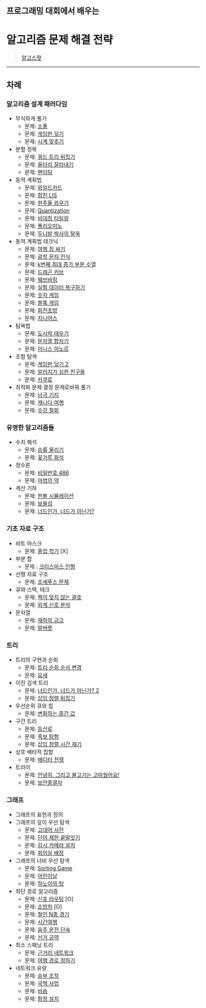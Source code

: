 ## 프로그래밍 대회에서 배우는
# 알고리즘 문제 해결 전략

> [알고스팟](http://algospot.com)
---------------------------------------------------

## 차례
### 알고리즘 설계 패러다임
* 무식하게 풀기
  * 문제: [소풍](https://www.algospot.com/judge/problem/read/PICNIC)
  * 문제: [게임판 덮기](https://www.algospot.com/judge/problem/read/BOARDCOVER)
  * 문제: [시계 맞추기](https://www.algospot.com/judge/problem/read/CLOCKSYNC)
* 분할 정복
  * 문제: [쿼드 트리 뒤집기](https://www.algospot.com/judge/problem/read/QUADTREE)
  * 문제: [울타리 잘라내기](https://www.algospot.com/judge/problem/read/FENCE)
  * 문제: [팬미팅](https://www.algospot.com/judge/problem/read/FANMEETING)
* 동적 계획법
  * 문제: [와일드카드](https://www.algospot.com/judge/problem/read/WILDCARD)
  * 문제: [합친 LIS](https://www.algospot.com/judge/problem/read/JLIS)
  * 문제: [원주율 외우기](https://www.algospot.com/judge/problem/read/PI)
  * 문제: [Quantization](https://www.algospot.com/judge/problem/read/QUANTIZE)
  * 문제: [비대칭 타일링](https://www.algospot.com/judge/problem/read/ASYMTILING)
  * 문제: [폴리오미노](https://www.algospot.com/judge/problem/read/POLY)
  * 문제: [두니발 박사의 탈옥](https://www.algospot.com/judge/problem/read/NUMB3RS)
* 동적 계획법 테크닉
  * 문제: [여행 짐 싸기](https://www.algospot.com/judge/problem/read/PACKING)
  * 문제: [광학 문자 인식](https://www.algospot.com/judge/problem/read/OCR)
  * 문제: [k번째 최대 증가 부분 수열](https://www.algospot.com/judge/problem/read/KLIS)
  * 문제: [드래곤 커브](https://www.algospot.com/judge/problem/read/DRAGON)
  * 문제: [웨브바짐](https://www.algospot.com/judge/problem/read/ZIMBABWE)
  * 문제: [실험 데이터 복구하기](https://www.algospot.com/judge/problem/read/RESTORE)
  * 문제: [숫자 게임](https://www.algospot.com/judge/problem/read/NUMBERGAME)
  * 문제: [블록 게임](https://www.algospot.com/judge/problem/read/BLOCKGAME)
  * 문제: [회전초밥](https://www.algospot.com/judge/problem/read/SUSHI)
  * 문제: [지니어스](https://www.algospot.com/judge/problem/read/GENIUS)
* 탐욕법
  * 문제: [도시락 데우기](https://www.algospot.com/judge/problem/read/LUNCHBOX)
  * 문제: [문자열 합치기](https://www.algospot.com/judge/problem/read/STRJOIN)
  * 문제: [미나스 아노르](https://www.algospot.com/judge/problem/read/MINASTIRITH)
* 조합 탐색
  * 문제: [게임판 덮기 2](https://www.algospot.com/judge/problem/read/BOARDCOVER2)
  * 문제: [알러지가 심한 친구들](https://www.algospot.com/judge/problem/read/ALLERGY)
  * 문제: [카쿠로](https://www.algospot.com/judge/problem/read/KAKURO2)
* 최적화 문제 결정 문제로바꿔 풀기
  * 문제: [남극 기지](https://www.algospot.com/judge/problem/read/ARCTIC)
  * 문제: [캐나다 여행](https://www.algospot.com/judge/problem/read/CANADATRIP)
  * 문제: [수강 철회](https://www.algospot.com/judge/problem/read/WITHDRAWAL)
### 유명한 알고리즘들
* 수치 해석
  * 문제: [승률 올리기](https://www.algospot.com/judge/problem/read/RATIO)
  * 문제: [꽃가루 화석](https://www.algospot.com/judge/problem/read/FOSSIL)
* 정수론
  * 문제: [비밀번호 486](https://www.algospot.com/judge/problem/read/PASS486)
  * 문제: [마법의 약](https://www.algospot.com/judge/problem/read/POTION)
* 계산 기하
  * 문제: [핀볼 시뮬레이션](https://www.algospot.com/judge/problem/read/PINBALL)
  * 문제: [보물섬](https://www.algospot.com/judge/problem/read/TREASURE)
  * 문제: [너드인가, 너드가 아닌가?](https://www.algospot.com/judge/problem/read/NERDS)
### 기초 자료 구조
* 비트 마스크
  * 문제: [졸업 학기](https://www.algospot.com/judge/problem/read/GRADUATION) [X]
* 부분 합
  *  문제 : [크리스마스 인형](https://www.algospot.com/judge/problem/read/CHRISTMAS)
* 선형 자료 구조
  *  문제: [조세푸스 문제](https://www.algospot.com/judge/problem/read/JOSEPHUS)
* 큐와 스택, 테크
  * 문제: [짝이 맞지 않는 괄호](https://www.algospot.com/judge/problem/read/BRACKETS2)
  * 문제: [외계 신호 분석](https://www.algospot.com/judge/problem/read/ITES)
* 문자열
  * 문제: [재하의 금고](https://www.algospot.com/judge/problem/read/JAEHASAFE)
  * 문제: [말버릇](https://www.algospot.com/judge/problem/read/HABIT)
### 트리
* 트리의 구현과 순회
  * 문제: [트리 순회 순서 변경](https://www.algospot.com/judge/problem/read/TRAVERSAL)
  * 문제: [요새](https://www.algospot.com/judge/problem/read/FORTRESS)
* 이진 검색 트리
  * 문제: [너드인가, 너드가 아닌가? 2](https://www.algospot.com/judge/problem/read/NERD2)
  * 문제: [삽입 정렬 뒤집기](https://www.algospot.com/judge/problem/read/INSERTION)
* 우선순위 큐와 힙
  * 문제: [변화하는 중간 값](https://www.algospot.com/judge/problem/read/RUNNINGMEDIAN)
* 구간 트리
  * 문제: [등산로](https://www.algospot.com/judge/problem/read/MORDOR)
  * 문제: [족보 탐험](https://www.algospot.com/judge/problem/read/FAMILYTREE)
  * 문제: [삽입 정렬 시간 재기](https://www.algospot.com/judge/problem/read/MEASURETIME)
* 상호 배타적 집합
  * 문제: [에디터 전쟁](https://www.algospot.com/judge/problem/read/EDITORWARS)
* 트라이
  * 문제: [안녕히, 그리고 물고기는 고마웠어요!](https://www.algospot.com/judge/problem/read/SOLONG)
  * 문제: [보안종결자](https://www.algospot.com/judge/problem/read/NH)
### 그래프
* 그래프의 표현과 정의
* 그래프의 깊이 우선 탐색
  * 문제: [고대어 사전](https://www.algospot.com/judge/problem/read/DICTIONARY)
  * 문제: [단어 제한 끝말잇기](https://www.algospot.com/judge/problem/read/WORDCHAIN)
  * 문제: [감시 카메라 설치](https://www.algospot.com/judge/problem/read/GALLERY)
  * 문제: [회의실 배정](https://www.algospot.com/judge/problem/read/MEETINGROOM)
* 그래프의 너비 우선 탐색
  * 문제: [Sorting Game](https://www.algospot.com/judge/problem/read/SORTGAME)
  * 문제: [어린이날](https://www.algospot.com/judge/problem/read/CHILDRENDAY)
  * 문제: [하노이의 탑](https://www.algospot.com/judge/problem/read/HANOI4B)
* 최단 경로 알고리즘
  * 문제: [신호 라우팅](https://www.algospot.com/judge/problem/read/ROUTING) [O]
  * 문제: [소방차](https://www.algospot.com/judge/problem/read/FIRETRUCKS) [O]
  * 문제: [철인 N종 경기](https://www.algospot.com/judge/problem/read/NTHLON)
  * 문제: [시간여행](https://www.algospot.com/judge/problem/read/TIMETRIP)
  * 문제: [음주 운전 단속](https://www.algospot.com/judge/problem/read/DRUNKEN)
  * 문제: [선거 공약](https://www.algospot.com/judge/problem/read/PROMISES)
* 최소 스패닝 트리
  * 문제: [근거리 네트워크](https://www.algospot.com/judge/problem/read/LAN)
  * 문제: [여행 경로 정하기](https://www.algospot.com/judge/problem/read/TPATH)
* 네트워크 유량
  * 문제: [승부 조작](https://www.algospot.com/judge/problem/read/MATCHFIX)
  * 문제: [국책 사업](https://www.algospot.com/judge/problem/read/PROJECTS)
  * 문제: [비숍](https://www.algospot.com/judge/problem/read/BISHOPS)
  * 문제: [함정 설치](https://www.algospot.com/judge/problem/read/TRAPCARD)
